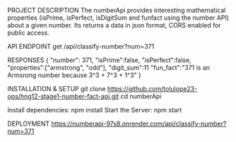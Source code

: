 PROJECT DESCRIPTION
  The numberApi provides interesting mathematical properties (isPrime, isPerfect, isDigitSum and funfact using the number API) about a given number. Its returns a data in json format, CORS enabled for public access.

API ENDPOINT
	get /api/classify-number?num=371

RESPONSES
  {
  "number": 371,
  "isPrime":false,
  "isPerfect":false,
  "properties":["armstrong", "odd"],
  "digit_sum":11
  "fun_fact":"371 is an Armsrong number because 3^3 + 7^3 + 1^3"
  }

INSTALLATION & SETUP
  git clone https://github.com/tolulope23-ops/hng12-stage1-number-fact-api.git
  cd numberApi

Install dependencies: npm install
Start the Server: npm start

DEPLOYMENT
  https://numberapi-97s8.onrender.com/api/classify-number?num=371

	
